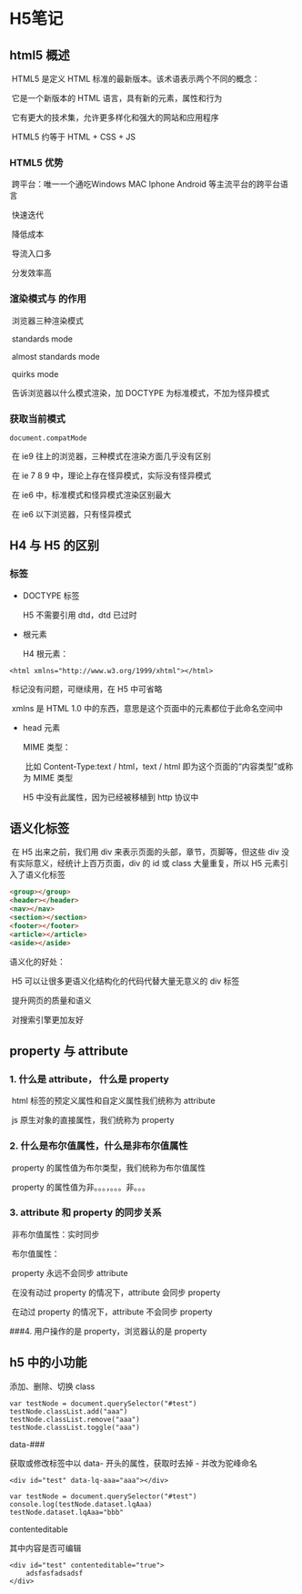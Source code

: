 # H5笔记

##  html5 概述

​	HTML5 是定义 HTML 标准的最新版本。该术语表示两个不同的概念：

​		它是一个新版本的 HTML 语言，具有新的元素，属性和行为

​		它有更大的技术集，允许更多样化和强大的网站和应用程序

​		HTML5 约等于 HTML + CSS + JS

### HTML5 优势

​	跨平台：唯一一个通吃Windows MAC Iphone Android 等主流平台的跨平台语言

​	快速迭代

​	降低成本

​	导流入口多

​	分发效率高

### 渲染模式与 <DOCTYPE  html> 的作用

​	浏览器三种渲染模式

​		standards mode

​		almost standards mode

​		quirks mode

​	告诉浏览器以什么模式渲染，加 DOCTYPE 为标准模式，不加为怪异模式

### 获取当前模式

``` 
document.compatMode
```

​	在 ie9 往上的浏览器，三种模式在渲染方面几乎没有区别

​	在 ie 7 8 9 中，理论上存在怪异模式，实际没有怪异模式

​	在 ie6 中，标准模式和怪异模式渲染区别最大

​	在 ie6 以下浏览器，只有怪异模式

## H4 与 H5 的区别

### 标签

* DOCTYPE 标签

  H5 不需要引用 dtd，dtd 已过时

* 根元素

  H4 根元素：

``` 
<html xmlns="http://www.w3.org/1999/xhtml"></html>
```

​		标记没有问题，可继续用，在 H5 中可省略

​		xmlns 是 HTML 1.0 中的东西，意思是这个页面中的元素都位于此命名空间中

* head 元素

  MIME 类型：

  ​	比如 Content-Type:text / html，text / html 即为这个页面的“内容类型”或称为 MIME 类型

  H5 中没有此属性，因为已经被移植到 http 协议中

## 语义化标签

​	在 H5 出来之前，我们用 div 来表示页面的头部，章节，页脚等，但这些 div 没有实际意义，经统计上百万页面，div 的 id 或 class 大量重复，所以 H5 元素引入了语义化标签

```html
<group></group>
<header></header>
<nav></nav>
<section></section>
<footer></footer>
<article></article>
<aside></aside>
```

语义化的好处：

​	H5 可以让很多更语义化结构化的代码代替大量无意义的 div 标签

​	提升网页的质量和语义

​	对搜索引擎更加友好



## property 与 attribute

### 1. 什么是 attribute， 什么是 property

​	html 标签的预定义属性和自定义属性我们统称为 attribute

​	js 原生对象的直接属性，我们统称为 property

### 2. 什么是布尔值属性，什么是非布尔值属性

​	property 的属性值为布尔类型，我们统称为布尔值属性

​	property 的属性值为非。。。，。。。非。。。

### 3. attribute 和 property 的同步关系 

​	非布尔值属性：实时同步

​	布尔值属性：

​		property 永远不会同步 attribute

​		在没有动过 property 的情况下，attribute 会同步 property

​		在动过 property 的情况下，attribute 不会同步 property

###4. 用户操作的是 property，浏览器认的是 property

## h5 中的小功能

添加、删除、切换 class

``````
var testNode = document.querySelector("#test")
testNode.classList.add("aaa")
testNode.classList.remove("aaa")
testNode.classList.toggle("aaa")
``````



data-###

获取或修改标签中以 data- 开头的属性，获取时去掉 - 并改为驼峰命名

``` 
<div id="test" data-lq-aaa="aaa"></div>

var testNode = document.querySelector("#test")
console.log(testNode.dataset.lqAaa)
testNode.dataset.lqAaa="bbb"
```



contenteditable

其中内容是否可编辑

``` 
<div id="test" contenteditable="true">
	adsfasfadsadsf
</div>
```



